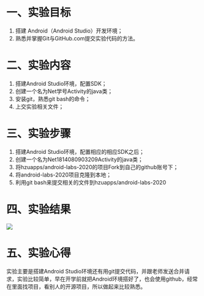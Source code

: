 # 一、实验目标

1. 搭建 Android（Android Studio）开发环境；
2. 熟悉并掌握Git与GitHub.com提交实验代码的方法。

# 二、实验内容

1. 搭建Android Studio环境，配置SDK；
2. 创建一个名为Net学号Activity的java类；
3. 安装git，熟悉git bash的命令；
4. 上交实验相关文件；

# 三、实验步骤

1. 搭建Android Studio环境，配置相应的相应SDK之后；
2. 创建一个名为Net1814080903209Activity的java类；
3. 将hzuapps/android-labs-2020的项目Fork到自己的github账号下；
4. 将android-labs-2020项目克隆到本地；
5. 利用git bash来提交相关的文件到hzuapps/android-labs-2020

# 四、实验结果
![](https://raw.githubusercontent.com/itgopan/android-labs-2020/master/students/net1814080903209/lab1.png)

# 五、实验心得

实验主要是搭建Android Studio环境还有用git提交代码，并跟老师发送合并请求，实验比较简单，早在开学前就把Android环境搭好了，也会使用github，经常在里面找项目，看别人的开源项目，所以做起来比较熟悉。
